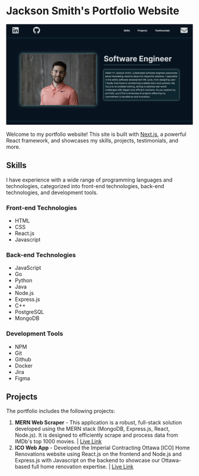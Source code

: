 # Jackson Smith's Portfolio Website

![Portfolio Screenshot](./portfolio-landing-image.png)

Welcome to my portfolio website! This site is built with [Next.js](https://nextjs.org/), a powerful React framework, and showcases my skills, projects, testimonials, and more.

## Skills

I have experience with a wide range of programming languages and technologies, categorized into front-end technologies, back-end technologies, and development tools.

### Front-end Technologies

- HTML
- CSS
- React.js
- Javascript

### Back-end Technologies

- JavaScript
- Go
- Python
- Java
- Node.js
- Express.js
- C++
- PostgreSQL
- MongoDB

### Development Tools

- NPM
- Git
- Github 
- Docker
- Jira
- Figma

## Projects

The portfolio includes the following projects:

1. **MERN Web Scraper** - This application is a robust, full-stack solution developed using the MERN stack (MongoDB, Express.js, React, Node.js). It is designed to efficiently scrape and process data from IMDb's top 1000 movies. | [Live Link](https://imdb-smith-scraper.vercel.app)
2. **ICO Web App** - Developed the Imperial Contracting Ottawa [ICO] Home Renovations website using React.js on the frontend and Node.js and Express.js with Javascript on the backend to showcase our Ottawa-based full home renovation expertise. | [Live Link](https://imperialcontractingottawa.ca/)
